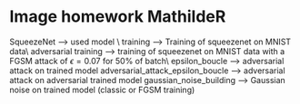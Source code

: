 # Image homework MathildeR
SqueezeNet --> used model \\
training --> Training of squeezenet on MNIST data\\
adversarial training --> training of squeezenet on MNIST data with a FGSM attack of $\epsilon=0.07$ for 50% of batch\\
epsilon_boucle --> adversarial attack on trained model 
adversarial_attack_epsilon_boucle --> adversarial attack on adversarial trained model
gaussian_noise_building --> Gaussian noise on trained model (classic or FGSM training)
